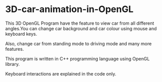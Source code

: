 # 3D-car-animation-in-OpenGL

This 3D OpenGL Program have the feature to view car from all different angles.You can change car background and car colour using mouse and keyboard keys. 

Also, change car from standing mode to driving mode and many more features.

This program is written in C++ programming language using OpenGL library.

Keyboard interactions are explained in the code only.


